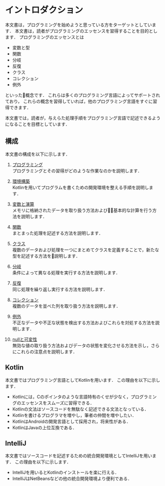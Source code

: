 # イントロダクション

本文書は，プログラミングを始めようと思っている方をターゲットとしています．
本文書は，読者がプログラミングのエッセンスを習得することを目的とします．
プログラミングのエッセンスとは

* 変数と型
* 関数
* 分岐
* 反復
* クラス
* コレクション
* 例外

といった概念です．
これらは多くのプログラミング言語によってサポートされており，
これらの概念を習得していれば，他のプログラミング言語をすぐに習得できます．

本文書では，読者が，与えらた処理手順をプログラミング言語で記述できるようになることを目標としています．

## 構成

本文書の構成を以下に示します．

1. [プログラミング]()  
プログラミングとその習得がどのような作業なのかを説明します．

1. [環境構築]()  
Kotlinを用いてプログラムを書くための開発環境を整える手順を説明します．

1. [変数と演算]()  
メモリに格納されたデータを取り扱う方法および基本的な計算を行う方法を説明します．

1. [関数]()  
まとまった処理を記述する方法を説明します．

1. [クラス]()  
複数のデータおよび処理を一つにまとめてクラスを定義することで，新たな型を記述する方法を説明します．

1. [分岐]()  
条件によって異なる処理を実行する方法を説明します．

1. [反復]()  
同じ処理を繰り返し実行する方法を説明します．

1. [コレクション]()  
複数のデータを並べた列を取り扱う方法を説明します．

1. [例外]()  
不正なデータや不正な状態を検出する方法およびこれらを対処する方法を説明します．

1. [nullと可変性]()  
無効な値の取り扱う方法およびデータの状態を変化させる方法を示し，さらにこれらの注意点を説明します．

## Kotlin

本文書ではプログラミング言語としてKotlinを用います．
この理由を以下に示します．

* Kotlinには，Cのポインタのような言語特有のくせが少なく，プログラミングのエッセンスをスムーズに習得できる．
* Kotlinの文法はソースコードを無駄なく記述できる文法となっている．
* Kotlinを書けるプログラマを増やし，筆者の仲間を増やしたい．
* KotlinはAndroidの開発言語として採用され，将来性がある．
* KotlinはJavaの上位互換である．

## IntelliJ

本文書ではソースコードを記述するための統合開発環境としてIntelliJを用います．
この理由を以下に示します．

* IntelliJを用いるとKotlinのインストールを楽に行える．
* IntelliJはNetBeansなどの他の統合開発環境より便利である．
